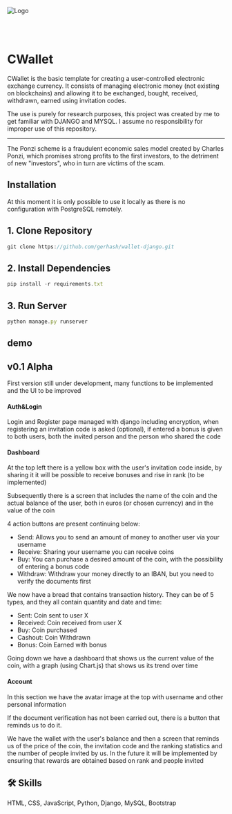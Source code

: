 
![Logo](https://dev-to-uploads.s3.amazonaws.com/uploads/articles/th5xamgrr6se0x5ro4g6.png)

<br/>
<br/>

# CWallet

CWallet is the basic template for creating a user-controlled electronic exchange currency.
It consists of managing electronic money (not existing on blockchains) and allowing it to be exchanged, bought, received, withdrawn, earned using invitation codes.

The use is purely for research purposes,
this project was created by me to get familiar with DJANGO and MYSQL.
I assume no responsibility for improper use of this repository.

-----

The Ponzi scheme is a fraudulent economic sales model created by Charles Ponzi, which promises strong profits to the first investors, to the detriment of new "investors", who in turn are victims of the scam.
## Installation

At this moment it is only possible to use it locally as there is no configuration with PostgreSQL remotely.


## 1. Clone Repository

```javascript
git clone https://github.com/gerhash/wallet-django.git
```

## 2. Install Dependencies

```javascript
pip install -r requirements.txt
```

## 3. Run Server

```javascript
python manage.py runserver
```
## demo
## v0.1 Alpha

First version still under development, many functions to be implemented and the UI to be improved


#### Auth&Login

Login and Register page managed with django including encryption, when registering an invitation code is asked (optional), if entered a bonus is given to both users, both the invited person and the person who shared the code

#### Dashboard

At the top left there is a yellow box with the user's invitation code inside, by sharing it it will be possible to receive bonuses and rise in rank (to be implemented)

Subsequently there is a screen that includes the name of the coin and the actual balance of the user, both in euros (or chosen currency) and in the value of the coin

4 action buttons are present continuing below:
- Send: Allows you to send an amount of money to another user via your username
- Receive: Sharing your username you can receive coins
- Buy: You can purchase a desired amount of the coin, with the possibility of entering a bonus code
- Withdraw: Withdraw your money directly to an IBAN, but you need to verify the documents first

We now have a bread that contains transaction history.
They can be of 5 types, and they all contain quantity and date and time:

- Sent: Coin sent to user X 
- Received: Coin received from user X 
- Buy: Coin purchased
- Cashout: Coin Withdrawn
- Bonus: Coin Earned with bonus

Going down we have a dashboard that shows us the current value of the coin, with a graph (using Chart.js) that shows us its trend over time


#### Account

In this section we have the avatar image at the top with username and other personal information

If the document verification has not been carried out, there is a button that reminds us to do it.

We have the wallet with the user's balance and then a screen that reminds us of the price of the coin, the invitation code and the ranking statistics and the number of people invited by us.
In the future it will be implemented by ensuring that rewards are obtained based on rank and people invited
## 🛠 Skills
HTML, CSS, JavaScript, Python, Django, MySQL, Bootstrap

